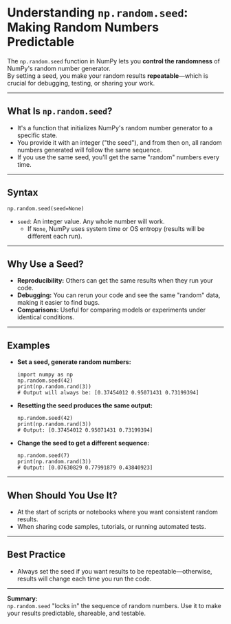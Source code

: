 # Understanding `np.random.seed`: Making Random Numbers Predictable

The `np.random.seed` function in NumPy lets you **control the randomness** of NumPy's random number generator.  
By setting a seed, you make your random results **repeatable**—which is crucial for debugging, testing, or sharing your work.

---

## What Is `np.random.seed`?

- It's a function that initializes NumPy's random number generator to a specific state.
- You provide it with an integer ("the seed"), and from then on, all random numbers generated will follow the same sequence.
- If you use the same seed, you'll get the same "random" numbers every time.

---

## Syntax

    np.random.seed(seed=None)

- `seed`: An integer value. Any whole number will work.
    - If `None`, NumPy uses system time or OS entropy (results will be different each run).

---

## Why Use a Seed?

- **Reproducibility:** Others can get the same results when they run your code.
- **Debugging:** You can rerun your code and see the same "random" data, making it easier to find bugs.
- **Comparisons:** Useful for comparing models or experiments under identical conditions.

---

## Examples

- **Set a seed, generate random numbers:**

      import numpy as np
      np.random.seed(42)
      print(np.random.rand(3))
      # Output will always be: [0.37454012 0.95071431 0.73199394]

- **Resetting the seed produces the same output:**

      np.random.seed(42)
      print(np.random.rand(3))
      # Output: [0.37454012 0.95071431 0.73199394]

- **Change the seed to get a different sequence:**

      np.random.seed(7)
      print(np.random.rand(3))
      # Output: [0.07630829 0.77991879 0.43840923]

---

## When Should You Use It?

- At the start of scripts or notebooks where you want consistent random results.
- When sharing code samples, tutorials, or running automated tests.

---

## Best Practice

- Always set the seed if you want results to be repeatable—otherwise, results will change each time you run the code.

---

**Summary:**  
`np.random.seed` "locks in" the sequence of random numbers. Use it to make your results predictable, shareable, and testable.
